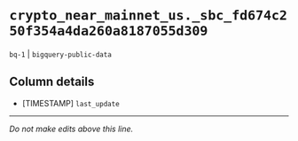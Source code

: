# `crypto_near_mainnet_us._sbc_fd674c250f354a4da260a8187055d309`
`bq-1` | `bigquery-public-data`

## Column details
* [TIMESTAMP] `last_update`

-------------------------------------------------------------------------------
*Do not make edits above this line.*
